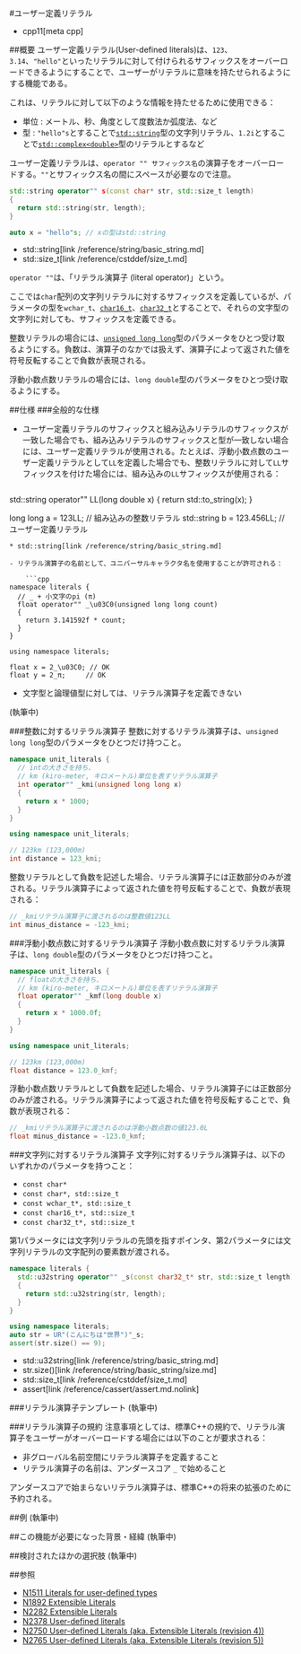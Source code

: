#ユーザー定義リテラル
* cpp11[meta cpp]

##概要
ユーザー定義リテラル(User-defined literals)は、`123`、`3.14`、`"hello"`といったリテラルに対して付けられるサフィックスをオーバーロードできるようにすることで、ユーザーがリテラルに意味を持たせられるようにする機能である。

これは、リテラルに対して以下のような情報を持たせるために使用できる：

- 単位 : メートル、秒、角度として度数法か弧度法、など
- 型 : `"hello"s`とすることで[`std::string`](/reference/string/basic_string.md)型の文字列リテラル、`1.2i`とすることで[`std::complex<double>`](/reference/complex.md)型のリテラルとするなど

ユーザー定義リテラルは、`operator "" サフィックス名`の演算子をオーバーロードする。`""`とサフィックス名の間にスペースが必要なので注意。

```cpp
std::string operator"" s(const char* str, std::size_t length)
{
  return std::string(str, length);
}

auto x = "hello"s; // xの型はstd::string
```
* std::string[link /reference/string/basic_string.md]
* std::size_t[link /reference/cstddef/size_t.md]

`operator ""`は、「リテラル演算子 (literal operator)」という。

ここでは`char`配列の文字列リテラルに対するサフィックスを定義しているが、パラメータの型を`wchar_t`、[`char16_t`](char16_32.md)、[`char32_t`](char16_32.md)とすることで、それらの文字型の文字列に対しても、サフィックスを定義できる。

整数リテラルの場合には、[`unsigned long long`](long_long_type.md)型のパラメータをひとつ受け取るようにする。負数は、演算子のなかでは扱えず、演算子によって返された値を符号反転することで負数が表現される。

浮動小数点数リテラルの場合には、`long double`型のパラメータをひとつ受け取るようにする。


##仕様
###全般的な仕様
- ユーザー定義リテラルのサフィックスと組み込みリテラルのサフィックスが一致した場合でも、組み込みリテラルのサフィックスと型が一致しない場合には、ユーザー定義リテラルが使用される。たとえば、浮動小数点数のユーザー定義リテラルとして`LL`を定義した場合でも、整数リテラルに対して`LL`サフィックスを付けた場合には、組み込みの`LL`サフィックスが使用される：

    ```cpp
std::string operator"" LL(long double x)
{
  return std::to_string(x);
}

long long   a = 123LL;     // 組み込みの整数リテラル
std::string b = 123.456LL; // ユーザー定義リテラル
```
* std::string[link /reference/string/basic_string.md]

- リテラル演算子の名前として、ユニバーサルキャラクタ名を使用することが許可される：

    ```cpp
namespace literals {
  // _ + 小文字のpi (π)
  float operator"" _\u03C0(unsigned long long count)
  {
    return 3.141592f * count;
  }
}

using namespace literals;

float x = 2_\u03C0; // OK
float y = 2_π;     // OK
```

- 文字型と論理値型に対しては、リテラル演算子を定義できない

(執筆中)


###整数に対するリテラル演算子
整数に対するリテラル演算子は、`unsigned long long`型のパラメータをひとつだけ持つこと。

```cpp
namespace unit_literals {
  // intの大きさを持ち、
  // km (kiro-meter, キロメートル)単位を表すリテラル演算子
  int operator"" _kmi(unsigned long long x)
  {
    return x * 1000;
  }
}

using namespace unit_literals;

// 123km (123,000m)
int distance = 123_kmi;
```

整数リテラルとして負数を記述した場合、リテラル演算子には正数部分のみが渡される。リテラル演算子によって返された値を符号反転することで、負数が表現される：

```cpp
// _kmiリテラル演算子に渡されるのは整数値123LL
int minus_distance = -123_kmi;
```


###浮動小数点数に対するリテラル演算子
浮動小数点数に対するリテラル演算子は、`long double`型のパラメータをひとつだけ持つこと。

```cpp
namespace unit_literals {
  // floatの大きさを持ち、
  // km (kiro-meter, キロメートル)単位を表すリテラル演算子
  float operator"" _kmf(long double x)
  {
    return x * 1000.0f;
  }
}

using namespace unit_literals;

// 123km (123,000m)
float distance = 123.0_kmf;
```

浮動小数点数リテラルとして負数を記述した場合、リテラル演算子には正数部分のみが渡される。リテラル演算子によって返された値を符号反転することで、負数が表現される：

```cpp
// _kmiリテラル演算子に渡されるのは浮動小数点数の値123.0L
float minus_distance = -123.0_kmf;
```


###文字列に対するリテラル演算子
文字列に対するリテラル演算子は、以下のいずれかのパラメータを持つこと：

- `const char*`
- `const char*, std::size_t`
- `const wchar_t*, std::size_t`
- `const char16_t*, std::size_t`
- `const char32_t*, std::size_t`

第1パラメータには文字列リテラルの先頭を指すポインタ、第2パラメータには文字列リテラルの文字配列の要素数が渡される。

```cpp
namespace literals {
  std::u32string operator"" _s(const char32_t* str, std::size_t length)
  {
    return std::u32string(str, length);
  }
}

using namespace literals;
auto str = UR"(こんにちは"世界")"_s;
assert(str.size() == 9);
```
* std::u32string[link /reference/string/basic_string.md]
* str.size()[link /reference/string/basic_string/size.md]
* std::size_t[link /reference/cstddef/size_t.md]
* assert[link /reference/cassert/assert.md.nolink]


###リテラル演算子テンプレート
(執筆中)


###リテラル演算子の規約
注意事項としては、標準C++の規約で、リテラル演算子をユーザーがオーバーロードする場合には以下のことが要求される：

- 非グローバル名前空間にリテラル演算子を定義すること
- リテラル演算子の名前は、アンダースコア `_` で始めること

アンダースコアで始まらないリテラル演算子は、標準C++の将来の拡張のために予約される。


##例
(執筆中)


##この機能が必要になった背景・経緯
(執筆中)


##検討されたほかの選択肢
(執筆中)


##参照
- [N1511 Literals for user-defined types](http://www.open-std.org/jtc1/sc22/wg21/docs/papers/2003/n1511.pdf)
- [N1892 Extensible Literals](http://www.open-std.org/jtc1/sc22/wg21/docs/papers/2005/n1892.pdf)
- [N2282 Extensible Literals](http://www.open-std.org/jtc1/sc22/wg21/docs/papers/2007/n2282.pdf)
- [N2378 User-defined literals](http://www.open-std.org/jtc1/sc22/wg21/docs/papers/2007/n2378.pdf)
- [N2750 User-defined Literals (aka. Extensible Literals (revision 4))](http://www.open-std.org/jtc1/sc22/wg21/docs/papers/2008/n2750.pdf)
- [N2765 User-defined Literals (aka. Extensible Literals (revision 5))](http://www.open-std.org/jtc1/sc22/wg21/docs/papers/2008/n2765.pdf)

